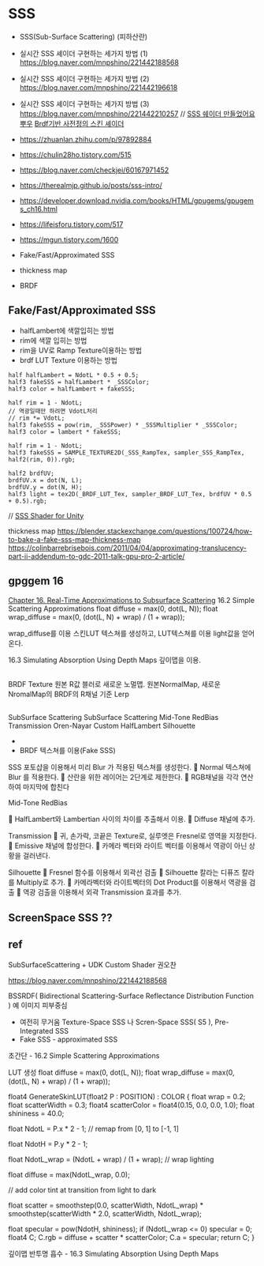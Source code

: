 # SSS

- SSS(Sub-Surface Scattering) (피하산란)

- 실시간 SSS 셰이더 구현하는 세가지 방법 (1) https://blog.naver.com/mnpshino/221442188568
- 실시간 SSS 셰이더 구현하는 세가지 방법 (2) https://blog.naver.com/mnpshino/221442196618
- 실시간 SSS 셰이더 구현하는 세가지 방법 (3) https://blog.naver.com/mnpshino/221442210257
// [SSS 쉐이더 만들었어요 뿌우](http://chulin28ho.egloos.com/5591833)
[Brdf기반 사전정의 스킨 셰이더](https://www.slideshare.net/jalnaga/brdf)

- https://zhuanlan.zhihu.com/p/97892884
- https://chulin28ho.tistory.com/515
- https://blog.naver.com/checkjei/60167971452
- https://therealmjp.github.io/posts/sss-intro/
- https://developer.download.nvidia.com/books/HTML/gpugems/gpugems_ch16.html
- https://lifeisforu.tistory.com/517
- https://mgun.tistory.com/1600

- Fake/Fast/Approximated SSS
- thickness map
- BRDF

## Fake/Fast/Approximated SSS

- halfLambert에 색깔입히는 방법
- rim에 색깔 입히는 방법
- rim을 UV로 Ramp Texture이용하는 방법
- brdf LUT Texture 이용하는 방법

``` hlsl
half halfLambert = NdotL * 0.5 + 0.5;
half3 fakeSSS = halfLambert * _SSSColor;
half3 color = halfLambert + fakeSSS;
```

``` hlsl
half rim = 1 - NdotL;
// 역광일때만 하려면 VdotL처리
// rim *= VdotL;
half3 fakeSSS = pow(rim, _SSSPower) * _SSSMultiplier * _SSSColor;
half3 color = lambert * fakeSSS;
```

``` hlsl
half rim = 1 - NdotL;
half3 fakeSSS = SAMPLE_TEXTURE2D(_SSS_RampTex, sampler_SSS_RampTex, half2(rim, 0)).rgb;
```

``` hlsl
half2 brdfUV;
brdfUV.x = dot(N, L);
brdfUV.y = dot(N, H);
half3 light = tex2D(_BRDF_LUT_Tex, sampler_BRDF_LUT_Tex, brdfUV * 0.5 + 0.5).rgb;
```

// [SSS Shader for Unity](https://chulin28ho.tistory.com/515)

thickness map 
https://blender.stackexchange.com/questions/100724/how-to-bake-a-fake-sss-map-thickness-map
https://colinbarrebrisebois.com/2011/04/04/approximating-translucency-part-ii-addendum-to-gdc-2011-talk-gpu-pro-2-article/

## gpggem 16



[Chapter 16. Real-Time Approximations to Subsurface Scattering](https://developer.download.nvidia.com/books/HTML/gpugems/gpugems_ch16.html)
16.2 Simple Scattering Approximations
float diffuse = max(0, dot(L, N));
float wrap_diffuse = max(0, (dot(L, N) + wrap) / (1 + wrap));

wrap_diffuse를 이용 스킨LUT 텍스쳐를 생성하고, LUT텍스쳐를 이용 light값을 얻어온다.

16.3 Simulating Absorption Using Depth Maps
깊이맵을 이용.

## 
BRDF Texture
원본 R값 블러로 새로운 노멀맵.
원본NormalMap, 새로운 NromalMap의 BRDF의 R채널 기준 Lerp


## 

SubSurface Scattering
  SubSurface Scattering
  Mid-Tone RedBias
  Transmission
Oren-Nayar
  Custom HalfLambert
  Silhouette

- 
- BRDF 텍스쳐를 이용(Fake SSS)


SSS 
   포토샵을 이용해서 미리 Blur 가 적용된 텍스쳐를 생성한다.
 Normal 텍스쳐에 Blur 를 적용한다.
 산란을 위한 레이어는 2단계로 제한한다.
 RGB채널을 각각 연산하여 마지막에 합친다

Mid-Tone RedBias
  
 HalfLambert와 Lambertian 사이의 차이를 추출해서 이용.
 Diffuse 채널에 추가.

Transmission
 귀, 손가락, 코끝은 Texture로, 실루엣은 Fresnel로 영역을 지정한다.
 Emissive 채널에 합성한다.
 카메라 벡터와 라이트 벡터를 이용해서 역광이 아닌 상황을 걸러낸다.

Silhouette
 Fresnel 함수를 이용해서 외곽선 검출
 Silhouette 칼라는 디퓨즈 칼라를 Multiply로 추가.
 카메라벡터와 라이트벡터의 Dot Product를 이용해서 역광을 검출
 역광 검출을 이용해서 외곽 Transmission 효과를 추가.


## ScreenSpace SSS ??



## ref

SubSurfaceScattering + UDK Custom Shader 권오찬

https://blog.naver.com/mnpshino/221442188568



  
  BSSRDF( Bidirectional Scattering-Surface Reflectance Distribution Function ) 예 이미지
  피부중심
 - 여전히 무거움  Texture-Space SSS 나 Scren-Space SSS( S5 ), Pre-Integrated SSS
 - Fake SSS - approximated SSS 

초간단  - 16.2 Simple Scattering Approximations

LUT 생성
float diffuse = max(0, dot(L, N));
float wrap_diffuse = max(0, (dot(L, N) + wrap) / (1 + wrap));

float4 GenerateSkinLUT(float2 P : POSITION) : COLOR
{
  float wrap = 0.2;
  float scatterWidth = 0.3;
  float4 scatterColor = float4(0.15, 0.0, 0.0, 1.0);
  float shininess = 40.0;

  float NdotL = P.x * 2 - 1;  // remap from [0, 1] to [-1, 1]

  
   float NdotH = P.y * 2 - 1;

  float NdotL_wrap = (NdotL + wrap) / (1 + wrap); // wrap lighting
  
   float diffuse = max(NdotL_wrap, 0.0);

  // add color tint at transition from light to dark
  
   float scatter = smoothstep(0.0, scatterWidth, NdotL_wrap) *
                    smoothstep(scatterWidth * 2.0, scatterWidth,
                               NdotL_wrap);

  float specular = pow(NdotH, shininess);
  if (NdotL_wrap <= 0) specular = 0;
  float4 C;
  C.rgb = diffuse + scatter * scatterColor;
  C.a = specular;
  return C;
}


깊이맵 반투명 흡수 - 16.3 Simulating Absorption Using Depth Maps

